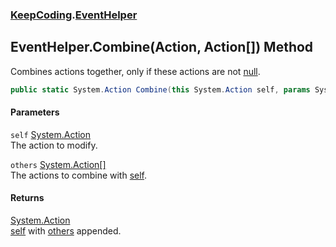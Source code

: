 ### [KeepCoding](KeepCoding.md 'KeepCoding').[EventHelper](KeepCoding_EventHelper.md 'KeepCoding.EventHelper')
## EventHelper.Combine(Action, Action[]) Method
Combines actions together, only if these actions are not [null](https://docs.microsoft.com/en-us/dotnet/csharp/language-reference/keywords/null 'https://docs.microsoft.com/en-us/dotnet/csharp/language-reference/keywords/null').  
```csharp
public static System.Action Combine(this System.Action self, params System.Action[] others);
```
#### Parameters
<a name='KeepCoding_EventHelper_Combine(System_Action_System_Action__)_self'></a>
`self` [System.Action](https://docs.microsoft.com/en-us/dotnet/api/System.Action 'System.Action')  
The action to modify.
  
<a name='KeepCoding_EventHelper_Combine(System_Action_System_Action__)_others'></a>
`others` [System.Action](https://docs.microsoft.com/en-us/dotnet/api/System.Action 'System.Action')[[]](https://docs.microsoft.com/en-us/dotnet/api/System.Array 'System.Array')  
The actions to combine with [self](KeepCoding_EventHelper_Combine(System_Action_System_Action__).md#KeepCoding_EventHelper_Combine(System_Action_System_Action__)_self 'KeepCoding.EventHelper.Combine(System.Action, System.Action[]).self').
  
#### Returns
[System.Action](https://docs.microsoft.com/en-us/dotnet/api/System.Action 'System.Action')  
[self](KeepCoding_EventHelper_Combine(System_Action_System_Action__).md#KeepCoding_EventHelper_Combine(System_Action_System_Action__)_self 'KeepCoding.EventHelper.Combine(System.Action, System.Action[]).self') with [others](KeepCoding_EventHelper_Combine(System_Action_System_Action__).md#KeepCoding_EventHelper_Combine(System_Action_System_Action__)_others 'KeepCoding.EventHelper.Combine(System.Action, System.Action[]).others') appended.

